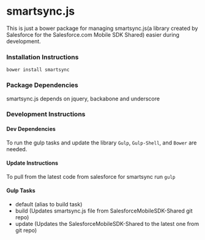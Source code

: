 # smartsync.js 

This is just a bower package for managing smartsync.js(a library created by Salesforce for the Salesforce.com Mobile SDK Shared) easier during development.

### Installation Instructions
`bower install smartsync`

### Package Dependencies
smartsync.js depends on jquery, backabone and underscore

### Development Instructions

#### Dev Dependencies

To run the gulp tasks and update the library `Gulp`, `Gulp-Shell`, and `Bower` are needed.

#### Update Instructions
To pull from the latest code from salesforce for smartsync run `gulp`

#### Gulp Tasks
* default (alias to build task)
* build (Updates smartsync.js file from SalesforceMobileSDK-Shared git repo)
* update (Updates the SalesforceMobileSDK-Shared to the latest one from git repo)

